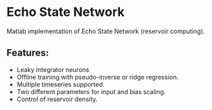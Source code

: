 # Echo State Network
Matlab implementation of Echo State Network (reservoir computing).

## Features:
- Leaky integrator neurons
- Offline training with pseudo-inverse or ridge regression.
- Multiple timeseries supported.
- Two different parameters for input and bias scaling.
- Control of reservoir density.
